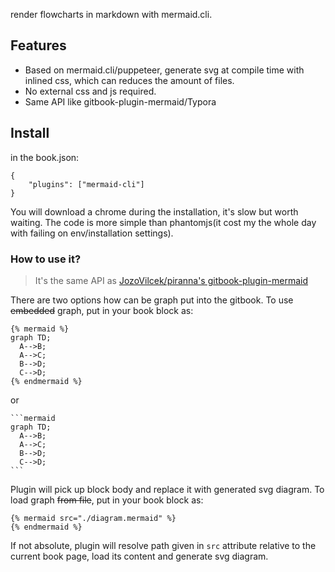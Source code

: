 render flowcharts in markdown with mermaid.cli.

## Features
* Based on mermaid.cli/puppeteer, generate svg at compile time with inlined css, which can reduces the amount of files.
* No external css and js required.
* Same API like gitbook-plugin-mermaid/Typora

## Install

in the book.json:

```
{
    "plugins": ["mermaid-cli"]
}
```

You will download a chrome during the installation, it's slow but worth waiting. The code is more simple than phantomjs(it cost my the whole day with failing on env/installation settings).

### How to use it?
> It's the same API as [JozoVilcek/piranna's gitbook-plugin-mermaid](https://github.com/piranna/gitbook-plugin-mermaid)


There are two options how can be graph put into the gitbook.
To use ~~embedded~~ graph, put in your book block as:
```
{% mermaid %}
graph TD;
  A-->B;
  A-->C;
  B-->D;
  C-->D;
{% endmermaid %}
```

or

    ```mermaid
    graph TD;
      A-->B;
      A-->C;
      B-->D;
      C-->D;
    ```

Plugin will pick up block body and replace it with generated svg diagram.
To load graph ~~from file~~, put in your book block as:
```
{% mermaid src="./diagram.mermaid" %}
{% endmermaid %}
```
If not absolute, plugin will resolve path given in `src` attribute relative to the current book page,
load its content and generate svg diagram.
